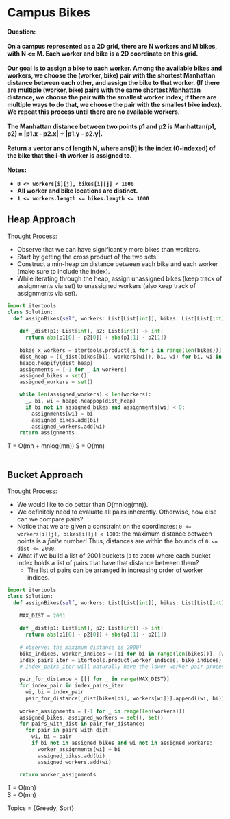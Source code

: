 # Campus Bikes

<b>Question:</b>
<br><br>
<b>On a campus represented as a 2D grid, there are N workers and M bikes, with N <= M. Each worker and bike is a 2D coordinate on this grid.</b>
<br><br>
<b>Our goal is to assign a bike to each worker. Among the available bikes and workers, we choose the (worker, bike) pair with the shortest Manhattan distance between each other, and assign the bike to that worker. (If there are multiple (worker, bike) pairs with the same shortest Manhattan distance, we choose the pair with the smallest worker index; if there are multiple ways to do that, we choose the pair with the smallest bike index). We repeat this process until there are no available workers.</b>
<br><br>
<b>The Manhattan distance between two points p1 and p2 is Manhattan(p1, p2) = |p1.x - p2.x| + |p1.y - p2.y|.</b>
<br><br>
<b>Return a vector ans of length N, where ans[i] is the index (0-indexed) of the bike that the i-th worker is assigned to.</b>
<br><br>
<b>Notes:</b>
  * <b>`0 <= workers[i][j], bikes[i][j] < 1000`</b>
  * <b>All worker and bike locations are distinct.</b>
  * <b>`1 <= workers.length <= bikes.length <= 1000`</b>

## Heap Approach
Thought Process:
* Observe that we can have significantly more bikes than workers.
* Start by getting the cross product of the two sets.
* Construct a min-heap on distance between each bike and each worker (make sure to include the index).
* While iterating through the heap, assign unassigned bikes (keep track of assignments via set) to unassigned workers (also keep track of assignments via set).

```python
import itertools
class Solution:
  def assignBikes(self, workers: List[List[int]], bikes: List[List[int]]) -> List[int]:
   
    def _dist(p1: List[int], p2: List[int]) -> int:
      return abs(p1[0] - p2[0]) + abs(p1[1] - p2[1])
    
    bikes_x_workers = itertools.product([i for i in range(len(bikes))], [j for j in range(len(workers))])
    dist_heap = [(_dist(bikes[bi], workers[wi]), bi, wi) for bi, wi in bikes_x_workers]
    heapq.heapify(dist_heap)
    assignments = [-1 for _ in workers]
    assigned_bikes = set()
    assigned_workers = set()

    while len(assigned_workers) < len(workers):
      _, bi, wi = heapq.heappop(dist_heap)
      if bi not in assigned_bikes and assignments[wi] < 0:
        assignments[wi] = bi 
        assigned_bikes.add(bi)
        assigned_workers.add(wi)
    return assignments 
```

T = O(mn + mnlog(mn))
S = O(mn)  
<br>

## Bucket Approach
Thought Process:
* We would like to do better than O(mnlog(mn)). 
* We definitely need to evaluate all pairs inherently. Otherwise, how else can we compare pairs?
* Notice that we are given a constraint on the coordinates: `0 <= workers[i][j], bikes[i][j] < 1000`: the maximum distance between points is a <i>finite</i> number! Thus, distances are within the bounds of `0 <= dist <= 2000`.
* What if we build a list of 2001 buckets (`0` to `2000`) where each bucket index holds a list of pairs that have that distance between them?
  * The list of pairs can be arranged in increasing order of worker indices.

```python
import itertools
class Solution:
  def assignBikes(self, workers: List[List[int]], bikes: List[List[int]]) -> List[int]:
   
    MAX_DIST = 2001
  
    def _dist(p1: List[int], p2: List[int]) -> int:
      return abs(p1[0] - p2[0]) + abs(p1[1] - p2[1])
    
    # observe: the maximum distance is 2000!
    bike_indices, worker_indices = [bi for bi in range(len(bikes))], [wi for wi in range(len(workers))]
    index_pairs_iter = itertools.product(worker_indices, bike_indices)
    # index_pairs_iter will naturally have the lower-worker pair processed first
    
    pair_for_distance = [[] for _ in range(MAX_DIST)]
    for index_pair in index_pairs_iter:
      wi, bi = index_pair
      pair_for_distance[_dist(bikes[bi], workers[wi])].append((wi, bi))
      
    worker_assignments = [-1 for _ in range(len(workers))]
    assigned_bikes, assigned_workers = set(), set()
    for pairs_with_dist in pair_for_distance:
      for pair in pairs_with_dist:        
        wi, bi = pair
        if bi not in assigned_bikes and wi not in assigned_workers:
          worker_assignments[wi] = bi
          assigned_bikes.add(bi)
          assigned_workers.add(wi)

    return worker_assignments
```

T = O(mn)  
S = O(mn)  

Topics = {Greedy, Sort}

